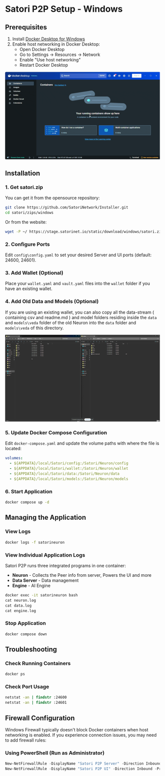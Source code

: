 # Satori P2P Setup - Windows

## Prerequisites

1. Install [Docker Desktop for Windows](https://docs.docker.com/desktop/setup/install/windows-install/)
2. Enable host networking in Docker Desktop:
   - Open Docker Desktop
   - Go to Settings → Resources → Network
   - Enable "Use host networking"
   - Restart Docker Desktop

![Enable host networking](materials/host-networking.gif)


## Installation

### 1. Get satori.zip
You can get it from the opensource repository:
```bash
git clone https://github.com/SatoriNetwork/Installer.git
cd satori/zips/windows
```

Or from the website:
```bash
wget -P ~/ https://stage.satorinet.io/static/download/windows/satori.zip
```

### 2. Configure Ports
Edit `config\config.yaml` to set your desired Server and UI ports (default: 24600, 24601).

### 3. Add Wallet (Optional)
Place your `wallet.yaml` and `vault.yaml` files into the `wallet` folder if you have an existing wallet.

### 4. Add Old Data and Models (Optional)
If you are using an existing wallet, you can also copy all the data-stream ( containing csv and readme.md ) and model folders  residing inside the `data` and `models\veda`  folder of the old Neuron into the `data` folder and `models\veda` of this directory.

![Transfer data](materials/data.gif)

### 5. Update Docker Compose Configuration
Edit `docker-compose.yaml` and update the volume paths with where the file is located:
```yaml
volumes:
  - ${APPDATA}/local/Satori/config:/Satori/Neuron/config
  - ${APPDATA}/local/Satori/wallet:/Satori/Neuron/wallet
  - ${APPDATA}/local/Satori/data:/Satori/Neuron/data
  - ${APPDATA}/local/Satori/models:/Satori/Neuron/models
```

### 6. Start Application
```cmd
docker compose up -d
```

## Managing the Application

### View Logs
```cmd
docker logs -f satorineuron
```

### View Individual Application Logs

Satori P2P runs three integrated programs in one container:
- **Neuron** - Collects the Peer info from server, Powers the UI and more
- **Data Server** - Data management
- **Engine** - AI Engine

```cmd
docker exec -it satorineuron bash
cat neuron.log
cat data.log
cat engine.log
```

### Stop Application
```cmd
docker compose down
```

## Troubleshooting

### Check Running Containers
```cmd
docker ps
```

### Check Port Usage
```cmd
netstat -an | findstr :24600
netstat -an | findstr :24601
```

## Firewall Configuration

Windows Firewall typically doesn't block Docker containers when host networking is enabled. If you experience connection issues, you may need to add firewall rules:

### Using PowerShell (Run as Administrator)
```powershell
New-NetFirewallRule -DisplayName "Satori P2P Server" -Direction Inbound -Protocol TCP -LocalPort 24600 -Action Allow
New-NetFirewallRule -DisplayName "Satori P2P UI" -Direction Inbound -Protocol TCP -LocalPort 24601 -Action Allow
```

